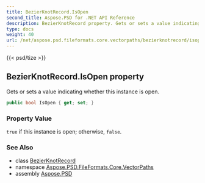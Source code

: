 ```yaml
---
title: BezierKnotRecord.IsOpen
second_title: Aspose.PSD for .NET API Reference
description: BezierKnotRecord property. Gets or sets a value indicating whether this instance is open
type: docs
weight: 40
url: /net/aspose.psd.fileformats.core.vectorpaths/bezierknotrecord/isopen/
---
```

{{< psd/tize >}}
## BezierKnotRecord.IsOpen property

Gets or sets a value indicating whether this instance is open.

```csharp
public bool IsOpen { get; set; }
```

### Property Value

`true` if this instance is open; otherwise, `false`.

### See Also

* class [BezierKnotRecord](../)
* namespace [Aspose.PSD.FileFormats.Core.VectorPaths](../../bezierknotrecord/)
* assembly [Aspose.PSD](../../../)


